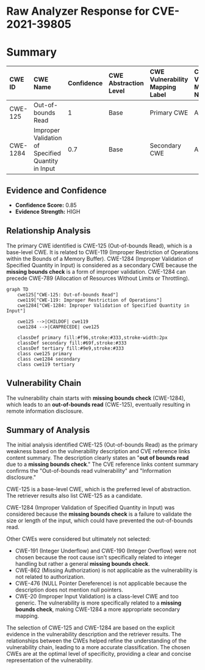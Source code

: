 # Raw Analyzer Response for CVE-2021-39805

# Summary
| CWE ID  | CWE Name                                                                                                   | Confidence | CWE Abstraction Level | CWE Vulnerability Mapping Label | CWE-Vulnerability Mapping Notes |
| :-------- | :--------------------------------------------------------------------------------------------------------- | :---------- | :---------------------- | :------------------------------ | :------------------------------ |
| CWE-125   | Out-of-bounds Read                                                                                           | 1          | Base                    | Primary CWE                     | Allowed                        |
| CWE-1284  | Improper Validation of Specified Quantity in Input                                                         | 0.7         | Base                    | Secondary CWE                   | Allowed                        |

## Evidence and Confidence

*   **Confidence Score:** 0.85
*   **Evidence Strength:** HIGH

## Relationship Analysis
The primary CWE identified is CWE-125 (Out-of-bounds Read), which is a base-level CWE. It is related to CWE-119 (Improper Restriction of Operations within the Bounds of a Memory Buffer). CWE-1284 (Improper Validation of Specified Quantity in Input) is considered as a secondary CWE because the **missing bounds check** is a form of improper validation. CWE-1284 can precede CWE-789 (Allocation of Resources Without Limits or Throttling).

```mermaid
graph TD
    cwe125["CWE-125: Out-of-bounds Read"]
    cwe119["CWE-119: Improper Restriction of Operations"]
    cwe1284["CWE-1284: Improper Validation of Specified Quantity in Input"]
    
    cwe125 -->|CHILDOF| cwe119
    cwe1284 -->|CANPRECEDE| cwe125

    classDef primary fill:#f96,stroke:#333,stroke-width:2px
    classDef secondary fill:#69f,stroke:#333
    classDef tertiary fill:#9e9,stroke:#333
    class cwe125 primary
    class cwe1284 secondary
    class cwe119 tertiary
```

## Vulnerability Chain
The vulnerability chain starts with **missing bounds check** (CWE-1284), which leads to an **out-of-bounds read** (CWE-125), eventually resulting in remote information disclosure.

## Summary of Analysis
The initial analysis identified CWE-125 (Out-of-bounds Read) as the primary weakness based on the vulnerability description and CVE reference links content summary. The description clearly states an "**out of bounds read** due to a **missing bounds check**." The CVE reference links content summary confirms the "Out-of-bounds read vulnerability" and "Information disclosure."

CWE-125 is a base-level CWE, which is the preferred level of abstraction. The retriever results also list CWE-125 as a candidate.

CWE-1284 (Improper Validation of Specified Quantity in Input) was considered because the **missing bounds check** is a failure to validate the size or length of the input, which could have prevented the out-of-bounds read.

Other CWEs were considered but ultimately not selected:

*   CWE-191 (Integer Underflow) and CWE-190 (Integer Overflow) were not chosen because the root cause isn't specifically related to integer handling but rather a general **missing bounds check**.
*   CWE-862 (Missing Authorization) is not applicable as the vulnerability is not related to authorization.
*   CWE-476 (NULL Pointer Dereference) is not applicable because the description does not mention null pointers.
*   CWE-20 (Improper Input Validation) is a class-level CWE and too generic. The vulnerability is more specifically related to a **missing bounds check**, making CWE-1284 a more appropriate secondary mapping.

The selection of CWE-125 and CWE-1284 are based on the explicit evidence in the vulnerability description and the retriever results. The relationships between the CWEs helped refine the understanding of the vulnerability chain, leading to a more accurate classification. The chosen CWEs are at the optimal level of specificity, providing a clear and concise representation of the vulnerability.